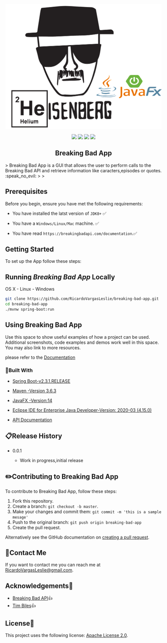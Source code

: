 <p align="center">
    <img src="img/main.png"
        height="400" height="400">
</p>
<p align="center">
    <a href="https://github.com/badges/shields/graphs/contributors" alt="Contributors">
        <img src="https://img.shields.io/github/contributors/badges/shields" /></a>
    <a href="#backers" alt="Backers on Open Collective">
        <img src="https://img.shields.io/opencollective/backers/shields" /></a>
    <a href="#sponsors" alt="Sponsors on Open Collective">
        <img src="https://img.shields.io/opencollective/sponsors/shields" /></a>
    <a href="https://github.com/badges/shields/pulse" alt="Activity">
        <img src="https://img.shields.io/github/commit-activity/m/badges/shields" /></a>
</p>



  <h2 align="center">Breaking Bad App</h2>
> Breaking Bad App  is a  GUI  that allows the user to perform calls to the Breaking Bad API and retrieve information like caracters,episodes or quotes. :speak_no_evil:
>
> 

## Prerequisites

Before you begin, ensure you have met the following requirements:


* You have installed the latst version of `JDK8+` :white_check_mark:

* You have a `Windows/Linux/Mac` machine. :white_check_mark:

* You have read `https://breakingbadapi.com/documentation`.:white_check_mark:

  

## Getting Started

To set up the App follow these steps:



## Running *Breaking Bad App* Locally

OS X - Linux - Windows

```sh
git clone https://github.com/RicardoVargasLeslie/breaking-bad-app.git
cd breaking-bad-app
./mvnw spring-boot:run
```



## Using Breaking Bad App

Use this space to show useful examples of how a project can be used. Additional screenshots, code examples and demos work well in this space. You may also link to more resources.

 please refer to the [Documentation](https://breakingbadapi.com/documentation)



### :hammer:Built With

*  [Spring Boot-v2.3.1.RELEASE](https://github.com/spring-projects/spring-boot/releases/tag/v2.3.1.RELEASE)

* [Maven -Version 3.6.3](https://maven.apache.org/)

* [JavaFX -Version:14](https://openjfx.io/)

* [Eclipse IDE for Enterprise Java Developer-Version: 2020-03 (4.15.0)](https://www.eclipse.org/ide/)

* [API Documentation](https://breakingbadapi.com/documentation)

  

## :clipboard:Release History

* 0.0.1
  
  * Work in progress,initial release
  
    

## :pencil2:Contributing to Breaking Bad App
To contribute to Breaking Bad App, follow these steps:

1. Fork this repository.
2. Create a branch: `git checkout -b master`.
3. Make your changes and commit them: `git commit -m 'this is a sample mesage'`
4. Push to the original branch: `git push origin breaking-bad-app`
5. Create the pull request.

Alternatively see the GitHub documentation on [creating a pull request](https://help.github.com/en/github/collaborating-with-issues-and-pull-requests/creating-a-pull-request).

## :email:Contact Me 

If you want to contact me you can reach me at RicardoVargasLeslie@gmail.com.

## Acknowledgements:open_hands:

* [Breaking Bad API](https://www.breakingbadapi.com/):thumbsup:
* [Tim Biles](https://github.com/timbiles):thumbsup:

## License:scroll:

This project uses the following license: [Apache License 2.0](<link>).